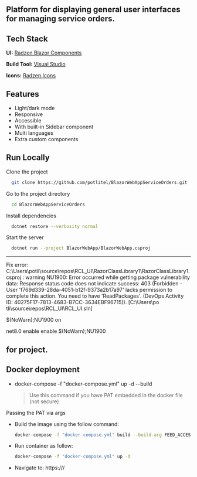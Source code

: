 ## Platform for displaying general user interfaces for managing service orders.

## Tech Stack

**UI:** [Radzen Blazor Components](https://blazor.radzen.com/?theme=material3)

**Build Tool:** [Visual Studio](https://visualstudio.microsoft.com/)

**Icons:** [Radzen Icons](https://blazor.radzen.com/icon?theme=material3)


## Features

- Light/dark mode
- Responsive
- Accessible
- With built-in Sidebar component
- Multi languages
- Extra custom components

## Run Locally

Clone the project

```bash
  git clone https://github.com/potlitel/BlazorWebAppServiceOrders.git
```

Go to the project directory

```bash
  cd BlazorWebAppServiceOrders
```

Install dependencies

```bash
  dotnet restore --verbosity normal
```

Start the server

```bash
  dotnet run --project BlazorWebApp/BlazorWebApp.csproj
```

---------------------------------------------------------
Fix error:
C:\Users\potli\source\repos\RCL_UI\RazorClassLibrary1\RazorClassLibrary1.csproj : warning NU1900: Error occurred while getting package vulnerability data: Response status code does not indicate success: 403
        (Forbidden - User 'f769d339-28da-4051-b12f-9373a2b17a97' lacks permission to complete this action. You need to have 'ReadPackages'. (DevOps Activity ID: 40275F17-7813-4683-B7CC-3634EBF96715)). [C:\Users\po
       tli\source\repos\RCL_UI\RCL_UI.sln]

<NoWarn>$(NoWarn);NU1900</NoWarn> on 

<PropertyGroup>
  <TargetFramework>net8.0</TargetFramework>
  <Nullable>enable</Nullable>
  <ImplicitUsings>enable</ImplicitUsings>
	<NoWarn>$(NoWarn);NU1900</NoWarn>
</PropertyGroup>
 
 for project.
 ----------------------------------------------------

## Docker deployment

- docker-compose -f "docker-compose.yml" up -d --build
  
  > Use this command if you have PAT embedded in the docker file (not secure)

Passing the PAT via args

- Build the image using the follow command: 

    ```bash
  docker-compose -f "docker-compose.yml" build --build-arg FEED_ACCESSTOKEN="your-PAT"
    ```    
- Run container as follow: 
    
    ```bash
  docker-compose -f "docker-compose.yml" up -d
    ```
    
- Navigate to: https://<hostname>/